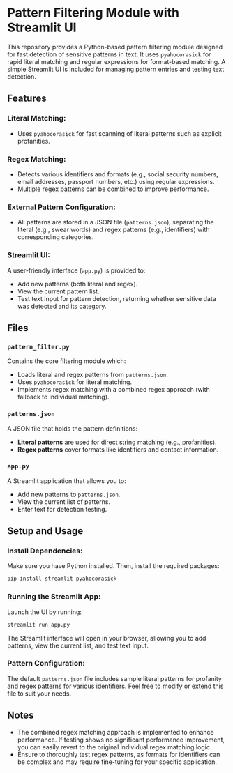 # Pattern Filtering Module with Streamlit UI

This repository provides a Python-based pattern filtering module designed for fast detection of sensitive patterns in text. It uses `pyahocorasick` for rapid literal matching and regular expressions for format-based matching. A simple Streamlit UI is included for managing pattern entries and testing text detection.

## Features

### Literal Matching:
- Uses `pyahocorasick` for fast scanning of literal patterns such as explicit profanities.

### Regex Matching:
- Detects various identifiers and formats (e.g., social security numbers, email addresses, passport numbers, etc.) using regular expressions.
- Multiple regex patterns can be combined to improve performance.

### External Pattern Configuration:
- All patterns are stored in a JSON file (`patterns.json`), separating the literal (e.g., swear words) and regex patterns (e.g., identifiers) with corresponding categories.

### Streamlit UI:
A user-friendly interface (`app.py`) is provided to:
- Add new patterns (both literal and regex).
- View the current pattern list.
- Test text input for pattern detection, returning whether sensitive data was detected and its category.

## Files

### `pattern_filter.py`
Contains the core filtering module which:
- Loads literal and regex patterns from `patterns.json`.
- Uses `pyahocorasick` for literal matching.
- Implements regex matching with a combined regex approach (with fallback to individual matching).

### `patterns.json`
A JSON file that holds the pattern definitions:
- **Literal patterns** are used for direct string matching (e.g., profanities).
- **Regex patterns** cover formats like identifiers and contact information.

### `app.py`
A Streamlit application that allows you to:
- Add new patterns to `patterns.json`.
- View the current list of patterns.
- Enter text for detection testing.

## Setup and Usage

### Install Dependencies:
Make sure you have Python installed. Then, install the required packages:

```bash
pip install streamlit pyahocorasick
```

### Running the Streamlit App:
Launch the UI by running:

```bash
streamlit run app.py
```

The Streamlit interface will open in your browser, allowing you to add patterns, view the current list, and test text input.

### Pattern Configuration:
The default `patterns.json` file includes sample literal patterns for profanity and regex patterns for various identifiers. Feel free to modify or extend this file to suit your needs.

## Notes
- The combined regex matching approach is implemented to enhance performance. If testing shows no significant performance improvement, you can easily revert to the original individual regex matching logic.
- Ensure to thoroughly test regex patterns, as formats for identifiers can be complex and may require fine-tuning for your specific application.
